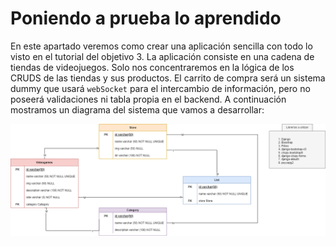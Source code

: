 # Poniendo a prueba lo aprendido

En este apartado veremos como crear una aplicación sencilla con todo lo visto en el tutorial del objetivo 3. La aplicación consiste en una cadena de tiendas de videojuegos. Solo nos concentraremos en la lógica de los CRUDS de las tiendas y sus productos. El carrito de compra será un sistema dummy que usará `webSocket` para el intercambio de información, pero no poseerá validaciones ni tabla propia en el backend. A continuación mostramos un diagrama del sistema que vamos a desarrollar:

![Django Draw](./assets/DjangoSimpleMVC.drawio.png)

